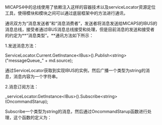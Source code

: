 MICAPS4中的总线使用了依赖注入这样的容器技术以及serviceLocator资源定位工具，使得模块和模块之间可以通过底层框架中的方法进行通讯，

通讯双方为“消息发送者”和“消息消费者”，发送者将消息发送给MICAPS的IBUS的消息总线，接受者通过IBUS消息总线接受和处理，但是目前消息的发送和接受者的约定为**“消息类型”。**通讯方法如下所示：

1.发送消息方法：

ServiceLocator.Current.GetInstance&lt;IBus&gt;\(\).Publish&lt;string&gt;\("messageQueue\_" + md.source\);

通过ServiceLocator获取到实现IBUS的实例，然后广播一个类型为string的消息，消息内容为一个字符串。

2.消息订阅方法：

\_serviceLocator.GetInstance&lt;IBus&gt;\(\).Subscribe&lt;string&gt;\(OncommandStarup\);

Subscribe一个类型为string的消息，然后通过OncommandStarup函数进行处理，这个函数的定义为：



